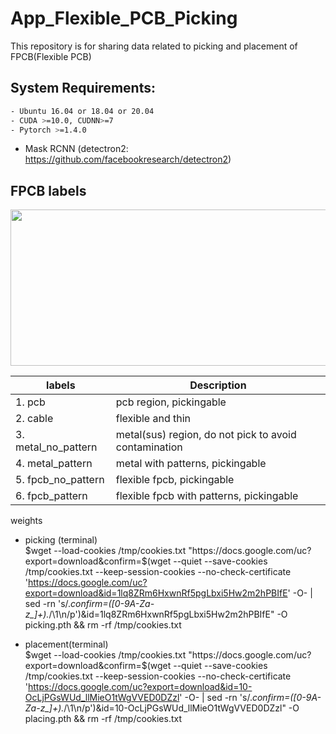# App_Flexible_PCB_Picking
This repository is for sharing data related to picking and placement of FPCB(Flexible PCB)

## System Requirements:
```sh
- Ubuntu 16.04 or 18.04 or 20.04
- CUDA >=10.0, CUDNN>=7
- Pytorch >=1.4.0
```
- Mask RCNN (detectron2: https://github.com/facebookresearch/detectron2)


## FPCB labels
<img src="https://user-images.githubusercontent.com/51118133/155929264-949d868b-1040-4716-b612-95b7165092e9.png"  width="700" height="250">

| labels      | Description |
| -----------  | ----------- |
|1. pcb|pcb region, pickingable|
|2. cable| flexible and thin|
|3. metal_no_pattern| metal(sus) region, do not pick to avoid contamination|
|4. metal_pattern|  metal with patterns, pickingable|
|5. fpcb_no_pattern| flexible fpcb, pickingable |
|6. fpcb_pattern| flexible fpcb with patterns, pickingable|

weights
- picking (terminal)  
  $wget --load-cookies /tmp/cookies.txt "https://docs.google.com/uc?export=download&confirm=$(wget --quiet --save-cookies /tmp/cookies.txt --keep-session-cookies --no-check-certificate 'https://docs.google.com/uc?export=download&id=1lq8ZRm6HxwnRf5pgLbxi5Hw2m2hPBIfE' -O- | sed -rn 's/.*confirm=([0-9A-Za-z_]+).*/\1\n/p')&id=1lq8ZRm6HxwnRf5pgLbxi5Hw2m2hPBIfE" -O picking.pth && rm -rf /tmp/cookies.txt

- placement(terminal)   
   $wget --load-cookies /tmp/cookies.txt "https://docs.google.com/uc?export=download&confirm=$(wget --quiet --save-cookies /tmp/cookies.txt --keep-session-cookies --no-check-certificate 'https://docs.google.com/uc?export=download&id=10-OcLjPGsWUd_llMieO1tWgVVED0DZzl' -O- | sed -rn 's/.*confirm=([0-9A-Za-z_]+).*/\1\n/p')&id=10-OcLjPGsWUd_llMieO1tWgVVED0DZzl" -O placing.pth && rm -rf /tmp/cookies.txt
 
